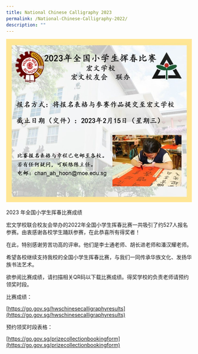 ```yaml
---
title: National Chinese Calligraphy 2023
permalink: /National-Chinese-Calligraphy-2022/
description: ""
---
```


![About National Chinese Calligraphy Competition 2023](/images/Homepage/2023_National%20Chinese%20Calli_Read%20More.jpg)


2023 年全国小学生挥春比赛成绩

宏文学校联合校友会举办的2022年全国小学生挥春比赛一共吸引了约527人报名参赛。由衷感谢各校学生踊跃参赛，在此恭喜所有得奖者！

在此，特别感谢劳苦功高的评审。他们是李士通老师、胡长进老师和潘汉耀老师。

希望各校继续支持我校的全国小学生挥春比赛，与我们一同传承华族文化、发扬华族书法艺术。

欲参阅比赛成绩，请扫描相关QR码以下载比赛成绩。得奖学校的负责老师请预约领奖时段。

比赛成绩：

[https://go.gov.sg/hwschinesecalligraphyresults](https://go.gov.sg/hwschinesecalligraphyresults)

预约领奖时段表格：

[https://go.gov.sg/prizecollectionbookingform](https://go.gov.sg/prizecollectionbookingform)